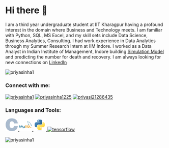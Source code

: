 # Hi there 👋
I am a third year undergraduate student at IIT Kharagpur having a profound interest in the domain where Business and Technology meets. I am familiar with Python, SQL, MS Excel, and my skill sets include Data Science, Business Analytics, Consulting. I had work experience in Data Analytics through my Summer Research Intern at IIM Indore.
I worked as a Data Analyst in Indian Institute of Management, Indore building [Simulation Model](https://github.com/priyasinha1/simulation-model) and predicting the number for death and recovery.
I am always looking for new connections on [LinkedIn](https://www.linkedin.com/in/priya-sinha-7b4945169/)

<p align="left"> <img src="https://komarev.com/ghpvc/?username=priyasinha1&label=Profile%20views&color=0e75b6&style=flat" alt="priyasinha1" /> </p>

</p>

<h3 align="left">Connect with me:</h3>
<p align="left">
<a href="https://linkedin.com/in/priyasinha1" target="blank"><img align="center" src="https://cdn.jsdelivr.net/npm/simple-icons@3.0.1/icons/linkedin.svg" alt="priyasinha1" height="30" width="40" /></a>
<a href="https://kaggle.com/priyasinha1225" target="blank"><img align="center" src="https://cdn.jsdelivr.net/npm/simple-icons@3.0.1/icons/kaggle.svg" alt="priyasinha1225" height="30" width="40" /></a>
<a href="https://twitter.com/priyasi21286435" target="blank"><img align="center" src="https://cdn.jsdelivr.net/npm/simple-icons@3.0.1/icons/twitter.svg" alt="priyasi21286435" height="30" width="40" /></a>

  
</p>

<h3 align="left">Languages and Tools:</h3>
<p align="left"> <a href="https://www.cprogramming.com/" target="_blank"> <img src="https://raw.githubusercontent.com/devicons/devicon/master/icons/c/c-original.svg" alt="c" width="40" height="40"/> </a> <a href="https://www.mysql.com/" target="_blank"> <img src="https://raw.githubusercontent.com/devicons/devicon/master/icons/mysql/mysql-original-wordmark.svg" alt="mysql" width="40" height="40"/> </a> <a href="https://www.python.org" target="_blank"> <img src="https://raw.githubusercontent.com/devicons/devicon/master/icons/python/python-original.svg" alt="python" width="40" height="40"/> </a> <a href="https://www.tensorflow.org" target="_blank"> <img src="https://www.vectorlogo.zone/logos/tensorflow/tensorflow-icon.svg" alt="tensorflow" width="40" height="40"/> </a> </p>


<p><img align="center" src="https://github-readme-streak-stats.herokuapp.com/?user=priyasinha1&" alt="priyasinha1" /></p>
